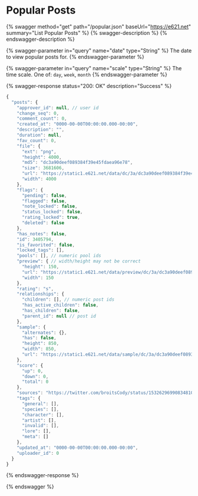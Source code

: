 # Popular Posts

{% swagger method="get" path="/popular.json" baseUrl="https://e621.net" summary="List Popular Posts" %}
{% swagger-description %}
{% endswagger-description %}

{% swagger-parameter in="query" name="date" type="String" %}
The date to view popular posts for.
{% endswagger-parameter %}

{% swagger-parameter in="query" name="scale" type="String" %}
The time scale. One of: `day`, `week`, `month`
{% endswagger-parameter %}

{% swagger-response status="200: OK" description="Success" %}
```javascript
{
  "posts": {
    "approver_id": null, // user id
    "change_seq": 0,
    "comment_count": 0,
    "created_at": "0000-00-00T00:00:00.000-00:00",
    "description": "",
    "duration": null,
    "fav_count": 0,
    "file": {
      "ext": "png",
      "height": 4000,
      "md5": "dc3a90deef089384f39e45fdaea96e78",
      "size": 3681606,
      "url": "https://static1.e621.net/data/dc/3a/dc3a90deef089384f39e45fdaea96e78.png",
      "width": 4000
    },
    "flags": {
      "pending": false,
      "flagged": false,
      "note_locked": false,
      "status_locked": false,
      "rating_locked": true,
      "deleted": false
    },
    "has_notes": false,
    "id": 3405794,
    "is_favorited": false,
    "locked_tags": [],
    "pools": [], // numeric pool ids
    "preview": { // width/height may not be correct
      "height": 150,
      "url": "https://static1.e621.net/data/preview/dc/3a/dc3a90deef089384f39e45fdaea96e78.jpg",
      "width": 150
    },
    "rating": "s",
    "relationships": {
      "children": [], // numeric post ids
      "has_active_children": false,
      "has_children": false,
      "parent_id": null // post id
    },
    "sample": {
      "alternates": {},
      "has": false,
      "height": 850,
      "width": 850,
      "url": "https://static1.e621.net/data/sample/dc/3a/dc3a90deef089384f39e45fdaea96e78.jpg"
    },
    "score": {
      "up": 0,
      "down": 0,
      "total": 0
    },
    "sources": "https://twitter.com/broitsCody/status/1532629699083481088",
    "tags": {
      "general": [],
      "species": [],
      "character": [],
      "artist": [],
      "invalid": [],
      "lore": [],
      "meta": []
    },
    "updated_at": "0000-00-00T00:00:00.000-00:00",
    "uploader_id": 0
  }
}
```
{% endswagger-response %}

{% endswagger %}